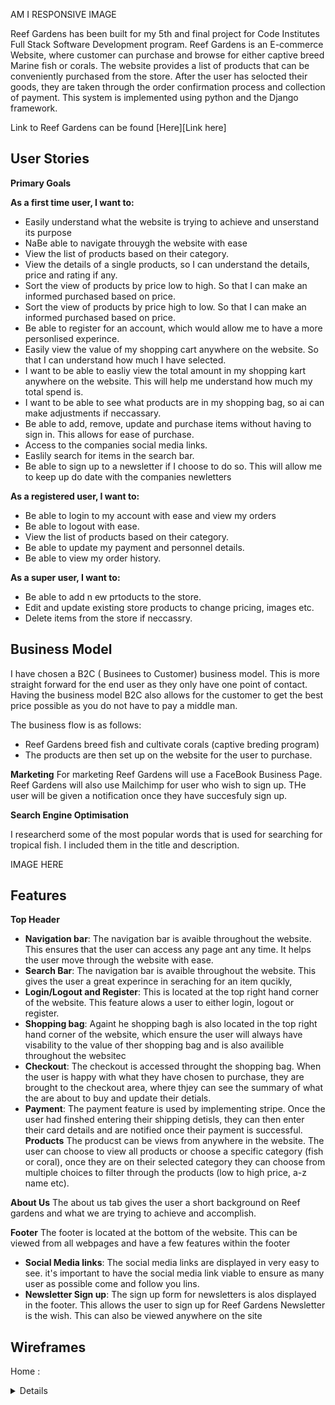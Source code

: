 AM I RESPONSIVE IMAGE

Reef Gardens has been built for my 5th and final project for Code Institutes Full Stack Software Development program. Reef Gardens is an E-commerce Website, where customer can purchase and browse for either captive breed Marine fish or corals. The website provides a list of products that can be conveniently purchased from the store. After the user has selocted their goods, they are taken through the order confirmation process and collection of payment. This system is implemented using python and the Django framework.

Link to Reef Gardens can be found [Here][Link here]

## User Stories

**Primary Goals**
  
**As a first time user, I want to:**
  * Easily understand what the website is trying to achieve and unserstand its purpose
  * NaBe able to navigate throuygh the website with ease
  * View the list of products based on their category.
  * View the details of a single products, so I can understand the details, price and rating if any.
  * Sort the view of products by price low to high. So that I can make an informed purchased based on price.
  * Sort the view of products by price high to low. So that I can make an informed purchased based on price.
  * Be able to register for an account, which would allow me to have a more personlised experince.
  * Easily view the value of my shopping cart anywhere on the website. So that I can understand how much I have selected.
  * I want to be able to easliy view the total amount in my shopping kart anywhere on the website. This will help me understand how much my total spend is.
  * I want to be able to see what products are in my shopping bag, so ai can make adjustments if neccassary.
  * Be able to add, remove, update and purchase items without having to sign in. This allows for ease of purchase.
  * Access to the companies social media links.
  * Easlily search for items in the search bar.
  * Be able to sign up to a newsletter if I choose to do so. This will allow me to keep up do date with the companies newletters
  
**As a registered user, I want to:**
  * Be able to login to my account with ease and view my orders
  * Be able to logout with ease.
  * View the list of products based on their category.
  * Be able to update my payment and personnel details.
  * Be able to view my order history.

**As a super user, I want to:**
  * Be able to add n ew prtoducts to the store.
  * Edit and update existing store products to change pricing, images etc.
  * Delete items from the store if neccassry.
  

## Business Model
I have chosen a B2C ( Businees to Customer) business model. This is more straight forward for the end user as they only have one point of contact. Having the business model B2C also allows for the customer to get the best price possible as you do not have to pay a middle man.

The business flow is as follows:

  * Reef Gardens breed fish and cultivate corals (captive breding program)
  * The products are then set up on the website for the user to purchase.
  
**Marketing**
For marketing Reef Gardens will use a FaceBook Business Page. Reef Gardens will also use Mailchimp for user who wish to sign up. THe user will be given a notification once they have succesfuly sign up.

**Search Engine Optimisation**

I researcherd some of the most popular words that is used for searching for tropical fish. I included them in the title and description.

IMAGE HERE
## Features 
**Top Header**
  * **Navigation bar**: The navigation bar is avaible throughout the website. This ensures that the user can access any page ant any time. It helps the user move through the website with ease.  
  * **Search Bar**: The navigation bar is avaible throughout the website. This gives the user a great experince in seraching for an item qucikly,
  * **Login/Logout and Register**: This is located at the top right hand corner of the website. This feature alows a user to either login, logout or register.
  * **Shopping bag**: Againt he shopping bagh is also located in the top right hand corner of the website, which ensure the user will always have visability to the value of ther shopping bag and is also availible throughout the websitec
  * **Checkout**: The checkout is accessed throught the shopping bag. When the user is happy with what they have chosen to purchase, they are brought to the checkout area, where thjey can see the summary of what the are about to buy and update their detials.
  * **Payment**: The payment feature is used by implementing stripe. Once the user had finshed entering their shipping detisls, they can then enter their card details and are notified once their payment is successful.
**Products**
The producst can be views from anywhere in the website. The user can choose to view all products or choose a specific category (fish or coral), once they are on their selected category they can choose from multiple choices to filter through the products (low to high price, a-z name etc).

**About Us**
The about us tab gives the user a short background on Reef gardens and what we are trying to achieve and accomplish.

**Footer**
The footer is located at the bottom of the website. This can be viewed from all webpages and have a few features within the footer
  * **Social Media links**: The social media links are displayed in very easy to see. it's important to have the social media link viable to ensure as many user as possible come and follow you lins.
  * **Newsletter Sign up**: The sign up form for newsletters is alos displayed in the footer. This allows the user to sign up for Reef Gardens Newsletter is the wish. This can also be viewed anywhere on the site

## Wireframes
Home : <details>
        ![Wireframe](https://github.com/Damhan91/Reef-Gardens/blob/main/media/Wireframe%20Home%20Page.JPG)
        ![Wireframe][https://github.com/Damhan91/Reef-Gardens/blob/main/media/Wireframe%20Home%20Page%20Mobile.JPG]
         </details>
